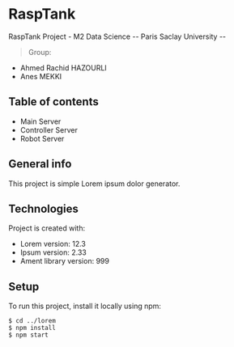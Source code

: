 # RaspTank
RaspTank Project - M2 Data Science
-- Paris Saclay University -- 
> Group:
- Ahmed Rachid HAZOURLI
- Anes MEKKI


## Table of contents
* Main Server
* Controller Server
* Robot Server

## General info
This project is simple Lorem ipsum dolor generator.
	
## Technologies
Project is created with:
* Lorem version: 12.3
* Ipsum version: 2.33
* Ament library version: 999
	
## Setup
To run this project, install it locally using npm:

```
$ cd ../lorem
$ npm install
$ npm start
```
